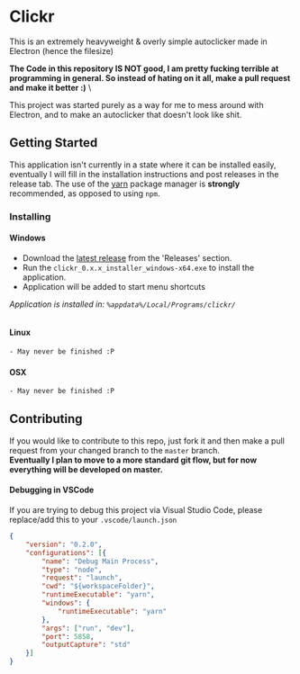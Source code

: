 # Clickr
This is an extremely heavyweight & overly simple autoclicker made in Electron (hence the filesize)

**The Code in this repository IS NOT good, I am pretty fucking terrible at programming in general. So instead of hating on it all, make a pull request and make it better :)** \

This project was started purely as a way for me to mess around with Electron, and to make an autoclicker that doesn't look like shit.

## Getting Started
This application isn't currently in a state where it can be installed easily, eventually I will fill in the installation instructions and post releases in the release tab.
The use of the [yarn](https://yarnpkg.com/) package manager is **strongly** recommended, as opposed to using `npm`.

### Installing

#### Windows

* Download the [latest release](https://github.com/ImPhantom/Clickr/releases) from the 'Releases' section.
* Run the `clickr_0.x.x_installer_windows-x64.exe` to install the application.
* Application will be added to start menu shortcuts

*Application is installed in: `%appdata%/Local/Programs/clickr/`*
```

```

#### Linux
```bash
- May never be finished :P
```

#### OSX
```bash
- May never be finished :P
```

## Contributing
If you would like to contribute to this repo, just fork it and then make a pull request from your changed branch to the `master` branch.\
**Eventually I plan to move to a more standard git flow, but for now everything will be developed on master.**

#### Debugging in VSCode
If you are trying to debug this project via Visual Studio Code, please replace/add this to your `.vscode/launch.json`
```json
{
    "version": "0.2.0",
    "configurations": [{
        "name": "Debug Main Process",
        "type": "node",
        "request": "launch",
        "cwd": "${workspaceFolder}",
        "runtimeExecutable": "yarn",
        "windows": {
            "runtimeExecutable": "yarn"
        },
        "args": ["run", "dev"],
        "port": 5858,
        "outputCapture": "std"
    }]
}
```

